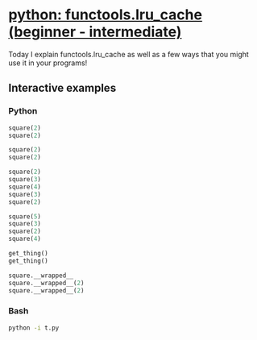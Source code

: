 # [python: functools.lru\_cache (beginner - intermediate)](https://youtu.be/K0Q5twtYxWY)

Today I explain functools.lru_cache as well as a few ways that you might use it in your programs!

## Interactive examples

### Python

```python
square(2)
square(2)

square(2)
square(2)

square(2)
square(3)
square(4)
square(3)
square(2)

square(5)
square(3)
square(2)
square(4)

get_thing()
get_thing()

square.__wrapped__
square.__wrapped__(2)
square.__wrapped__(2)
```

### Bash

```bash
python -i t.py
```
